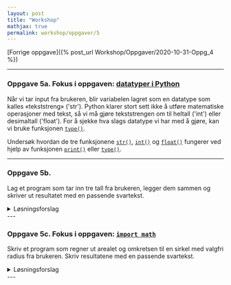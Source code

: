 ```yaml
---
layout: post
title: "Workshop"
mathjax: true
permalink: workshop/oppgaver/5
---
```


[Forrige oppgave]({% post_url Workshop/Oppgaver/2020-10-31-Oppg_4 %})

---

### Oppgave 5a. Fokus i oppgaven: [datatyper i Python](https://www.w3schools.com/python/python_datatypes.asp)

Når vi tar input fra brukeren, blir variabelen lagret som en datatype som kalles «tekststreng» ('str'). Python klarer stort sett ikke å utføre matematiske operasjoner med tekst, så vi må gjøre tekststrengen om til heltall ('int') eller desimaltall ('float'). For å sjekke hva slags datatype vi har med å gjøre, kan vi bruke funksjonen [`type()`](https://www.w3schools.com/python/ref_func_type.asp).

Undersøk hvordan de tre funksjonene [`str()`](https://www.w3schools.com/python/ref_func_str.asp), [`int()`](https://www.w3schools.com/python/ref_func_int.asp) og [`float()`](https://www.w3schools.com/python/ref_func_float.asp) fungerer ved hjelp av funksjonen [`print()`](https://www.w3schools.com/python/ref_func_print.asp) eller [`type()`](https://www.w3schools.com/python/ref_func_type.asp).

---

### Oppgave 5b.

Lag et program som tar inn tre tall fra brukeren, legger dem sammen og skriver ut resultatet med en passende svartekst.

<details>
<summary>Løsningsforslag</summary>
<p>
{% highlight python linenos %}
tall1 = float(input("Skriv et tall: "))
tall2 = float(input("Skriv et tall: "))
tall3 = float(input("Skriv et tall: "))

print(f"Summen av {tall1} + {tall2} + {tall3} er {tall1+tall2+tall3}")
{% endhighlight %}

</p>
</details>
---

### Oppgave 5c. Fokus i oppgaven: [`import math`](https://www.w3schools.com/python/python_math.asp)

Skriv et program som regner ut arealet og omkretsen til en sirkel med valgfri radius fra brukeren. Skriv resultatene med en passende svartekst.

<details>
<summary>Løsningsforslag</summary>
<p>
{% highlight python  linenos %}
import math

radius = float(input("Hva er radius til sirkelen? "))
omkrets = 2 _ math.pi _ radius
areal = math.pi \* (float(radius)\*\*2)

print(f"Arealet til sirkelen med radius {radius} er {round(areal,3)}")
print(f"Omkretsen til sirkelen med radius {radius} er {round(omkrets,3)}")
{% endhighlight %}

</p>
</details>
---